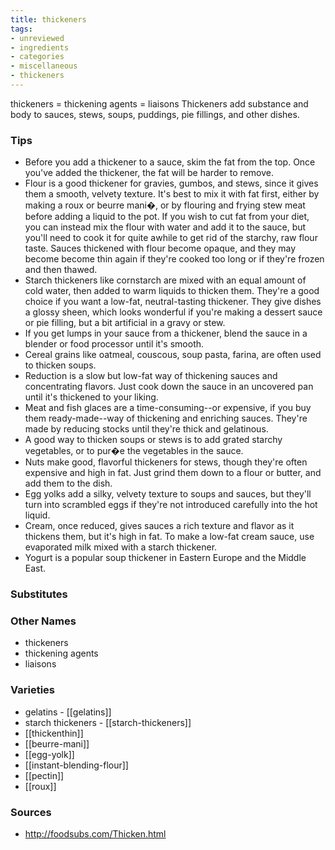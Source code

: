 ```yaml
---
title: thickeners
tags:
- unreviewed
- ingredients
- categories
- miscellaneous
- thickeners
---
```

thickeners = thickening agents = liaisons Thickeners add substance and body to sauces, stews, soups, puddings, pie fillings, and other dishes.

### Tips
* Before you add a thickener to a sauce, skim the fat from the top. Once you've added the thickener, the fat will be harder to remove.
* Flour is a good thickener for gravies, gumbos, and stews, since it gives them a smooth, velvety texture. It's best to mix it with fat first, either by making a roux or beurre mani�, or by flouring and frying stew meat before adding a liquid to the pot. If you wish to cut fat from your diet, you can instead mix the flour with water and add it to the sauce, but you'll need to cook it for quite awhile to get rid of the starchy, raw flour taste. Sauces thickened with flour become opaque, and they may become become thin again if they're cooked too long or if they're frozen and then thawed.
* Starch thickeners like cornstarch are mixed with an equal amount of cold water, then added to warm liquids to thicken them. They're a good choice if you want a low-fat, neutral-tasting thickener. They give dishes a glossy sheen, which looks wonderful if you're making a dessert sauce or pie filling, but a bit artificial in a gravy or stew.
* If you get lumps in your sauce from a thickener, blend the sauce in a blender or food processor until it's smooth.
* Cereal grains like oatmeal, couscous, soup pasta, farina, are often used to thicken soups.
* Reduction is a slow but low-fat way of thickening sauces and concentrating flavors. Just cook down the sauce in an uncovered pan until it's thickened to your liking.
* Meat and fish glaces are a time-consuming--or expensive, if you buy them ready-made--way of thickening and enriching sauces. They're made by reducing stocks until they're thick and gelatinous.
* A good way to thicken soups or stews is to add grated starchy vegetables, or to pur�e the vegetables in the sauce.
* Nuts make good, flavorful thickeners for stews, though they're often expensive and high in fat. Just grind them down to a flour or butter, and add them to the dish.
* Egg yolks add a silky, velvety texture to soups and sauces, but they'll turn into scrambled eggs if they're not introduced carefully into the hot liquid.
* Cream, once reduced, gives sauces a rich texture and flavor as it thickens them, but it's high in fat. To make a low-fat cream sauce, use evaporated milk mixed with a starch thickener.
* Yogurt is a popular soup thickener in Eastern Europe and the Middle East.

### Substitutes


### Other Names

* thickeners
* thickening agents
* liaisons

### Varieties

* gelatins - [[gelatins]]
* starch thickeners - [[starch-thickeners]]
* [[thickenthin]]
* [[beurre-mani]]
* [[egg-yolk]]
* [[instant-blending-flour]]
* [[pectin]]
* [[roux]]

### Sources
* http://foodsubs.com/Thicken.html
